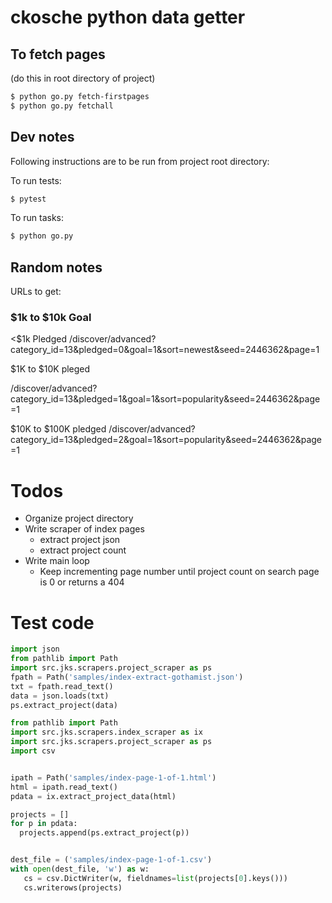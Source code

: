 # ckosche python data getter



## To fetch pages

(do this in root directory of project)

```sh
$ python go.py fetch-firstpages
$ python go.py fetchall
```


## Dev notes

Following instructions are to be run from project root directory:

To run tests:

```sh
$ pytest
```


To run tasks:


```sh
$ python go.py
```







## Random notes

URLs to get:

### $1k to $10k Goal

<$1k Pledged
/discover/advanced?category_id=13&pledged=0&goal=1&sort=newest&seed=2446362&page=1

$1K to $10K pleged

/discover/advanced?category_id=13&pledged=1&goal=1&sort=popularity&seed=2446362&page=1

$10K to $100K pledged
/discover/advanced?category_id=13&pledged=2&goal=1&sort=popularity&seed=2446362&page=1


# Todos

- Organize project directory
- Write scraper of index pages
    - extract project json
    - extract project count
- Write main loop
    - Keep incrementing page number until project count on search page is 0 or returns a 404




# Test code


```py
import json
from pathlib import Path
import src.jks.scrapers.project_scraper as ps
fpath = Path('samples/index-extract-gothamist.json')
txt = fpath.read_text()
data = json.loads(txt)
ps.extract_project(data)
```


```py
from pathlib import Path
import src.jks.scrapers.index_scraper as ix
import src.jks.scrapers.project_scraper as ps
import csv


ipath = Path('samples/index-page-1-of-1.html')
html = ipath.read_text()
pdata = ix.extract_project_data(html)

projects = []
for p in pdata:
  projects.append(ps.extract_project(p))


dest_file = ('samples/index-page-1-of-1.csv')
with open(dest_file, 'w') as w:
   cs = csv.DictWriter(w, fieldnames=list(projects[0].keys()))
   cs.writerows(projects)



```



